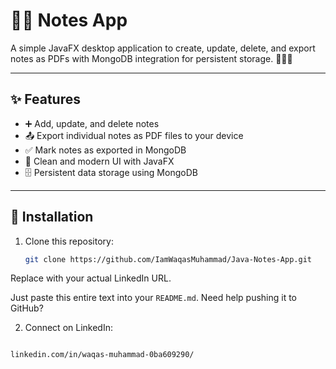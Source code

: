 # 📓📝 Notes App

A simple JavaFX desktop application to create, update, delete, and export notes as PDFs with MongoDB integration for persistent storage. 📝💾📄

---

## ✨ Features

- ➕ Add, update, and delete notes
- 📤 Export individual notes as PDF files to your device
- ✅ Mark notes as exported in MongoDB
- 🎨 Clean and modern UI with JavaFX
- 🗄️ Persistent data storage using MongoDB

---

## 🚀 Installation

1. Clone this repository:
   ```bash
   git clone https://github.com/IamWaqasMuhammad/Java-Notes-App.git
   
Replace  with your actual LinkedIn URL.

Just paste this entire text into your `README.md`. Need help pushing it to GitHub?

2. Connect on LinkedIn:
   ```bash
  `linkedin.com/in/waqas-muhammad-0ba609290/`
   

